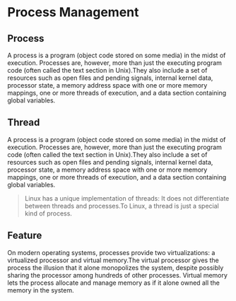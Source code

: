 # Process Management

## Process
A process is a program (object code stored on some media) in the midst of
execution. Processes are, however, more than just the executing program code
(often called the text section in Unix).They also include a set of resources
such as open files and pending signals, internal kernel data, processor state,
a memory address space with one or more memory mappings, one or more threads of
execution, and a data section containing global variables.

## Thread
A process is a program (object code stored on some media) in the midst of
execution. Processes are, however, more than just the executing program code
(often called the text section in Unix).They also include a set of resources
such as open files and pending signals, internal kernel data, processor state,
a memory address space with one or more memory mappings, one or more threads of
execution, and a data section containing global variables.

> Linux has a unique implementation of threads: It does not differentiate
> between threads and processes.To Linux, a thread is just a special kind of
> process.

## Feature
On modern operating systems, processes provide two virtualizations: a
virtualized processor and virtual memory.The virtual processor gives the
process the illusion that it alone monopolizes the system, despite possibly
sharing the processor among hundreds of other processes. Virtual memory lets
the process allocate and manage memory as if it alone owned all the memory in
the system.


